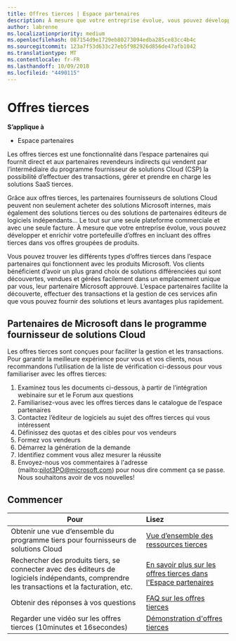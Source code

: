 ```yaml
---
title: Offres tierces | Espace partenaires
description: À mesure que votre entreprise évolue, vous pouvez développer et enrichir votre portefeuille d’offres en incluant des offres tierces dans vos offres groupées de produits.
author: labrenne
ms.localizationpriority: medium
ms.openlocfilehash: 087154d9e1729eb80273094edba285ce83cc4b4c
ms.sourcegitcommit: 123a7f53d633c27eb5f982926d856de47afb1042
ms.translationtype: MT
ms.contentlocale: fr-FR
ms.lasthandoff: 10/09/2018
ms.locfileid: "4490115"
---
```

# <a name="third-party-offers"></a>Offres tierces 

**S’applique à**

- Espace partenaires

Les offres tierces est une fonctionnalité dans l’espace partenaires qui fournit direct et aux partenaires revendeurs indirects qui vendent par l’intermédiaire du programme fournisseur de solutions Cloud (CSP) la possibilité d’effectuer des transactions, gérer et prendre en charge les solutions SaaS tierces.  

Grâce aux offres tierces, les partenaires fournisseurs de solutions Cloud peuvent non seulement acheter des solutions Microsoft internes, mais également des solutions tierces ou des solutions de partenaires éditeurs de logiciels indépendants… Le tout sur une seule plateforme commerciale et avec une seule facture.  À mesure que votre entreprise évolue, vous pouvez développer et enrichir votre portefeuille d’offres en incluant des offres tierces dans vos offres groupées de produits. 

Vous pouvez trouver les différents types d’offres tierces dans l’espace partenaires qui fonctionnent avec les produits Microsoft. Vos clients bénéficient d’avoir un plus grand choix de solutions différenciées qui sont découvertes, vendues et gérées facilement dans un emplacement unique par vous, leur partenaire Microsoft approuvé. L’espace partenaires facilite la découverte, effectuer des transactions et la gestion de ces services afin que vous pouvez fournir des solutions et leurs avantages plus rapidement.

## <a name="microsoft-partners-in-the-cloud-solution-provider-program"></a>Partenaires de Microsoft dans le programme fournisseur de solutions Cloud

Les offres tierces sont conçues pour faciliter la gestion et les transactions. Pour garantir la meilleure expérience pour vous et vos clients, nous recommandons l’utilisation de la liste de vérification ci-dessous pour vous familiariser avec les offres tierces:

1. Examinez tous les documents ci-dessous, à partir de l’intégration webinaire sur et le Forum aux questions
2. Familiarisez-vous avec les offres tierces dans le catalogue de l’espace partenaires
3. Contactez l’éditeur de logiciels au sujet des offres tierces qui vous intéressent
4. Définissez des quotas et des cibles pour vos vendeurs
5. Formez vos vendeurs
6. Démarrez la génération de la demande
7. Identifiez comment vous allez mesurer la réussite
8. Envoyez-nous vos commentaires à l'adresse (mailto:pilot3PO@microsoft.com) pour nous dire comment ça se passe. Nous souhaitons avoir de vos nouvelles!

## <a name="get-started"></a>Commencer 

|**Pour**   |**Lisez**   |
|------------------|:--------------------|
|Obtenir une vue d’ensemble du programme tiers pour fournisseurs de solutions Cloud  |[Vue d’ensemble des ressources tierces]( http://assetsprod.microsoft.com/mpn/third-party-offers-overview.pptx)|
|Rechercher des produits tiers, se connecter avec des éditeurs de logiciels indépendants, comprendre les transactions et la facturation, etc.| [En savoir plus sur les offres tierces dans l'Espace partenaires](third-party-help.md) |
|Obtenir des réponses à vos questions| [FAQ sur les offres tierces](http://assetsprod.microsoft.com/mpn/third-party-offers-faq.docx) |
|Regarder une vidéo sur les offres tierces (10minutes et 16secondes)   |[Démonstration d'offres tierces](http://assetsprod.microsoft.com/mpn/third-party-offers-demo.wma)|


